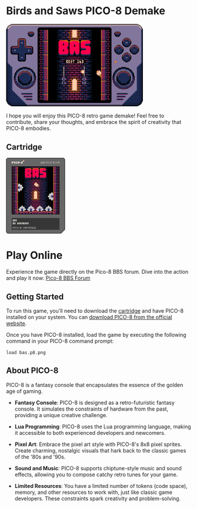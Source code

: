 # Birds and Saws PICO-8 Demake

<img src='readme-resources/console_game_composition.gif' width='372'>

I hope you will enjoy this PICO-8 retro game demake! Feel free to contribute, share your thoughts, and embrace the spirit of creativity that PICO-8 embodies.

## Cartridge

![Cartridge](bin/bas.p8.png)

# Play Online

Experience the game directly on the Pico-8 BBS forum. Dive into the action and play it now: [Pico-8 BBS Forum](https://www.lexaloffle.com/bbs/?tid=54986)

## Getting Started

To run this game, you'll need to download the [cartridge](bin/bas.p8.png) and have PICO-8 installed on your system. You can [download PICO-8 from the official website](https://www.lexaloffle.com/pico-8.php).

Once you have PICO-8 installed, load the game by executing the following command in your PICO-8 command prompt:

```shell
load bas.p8.png
```

## About PICO-8

PICO-8 is a fantasy console that encapsulates the essence of the golden age of gaming.

- **Fantasy Console**: PICO-8 is designed as a retro-futuristic fantasy console. It simulates the constraints of hardware from the past, providing a unique creative challenge.

- **Lua Programming**: PICO-8 uses the Lua programming language, making it accessible to both experienced developers and newcomers.

- **Pixel Art**: Embrace the pixel art style with PICO-8's 8x8 pixel sprites. Create charming, nostalgic visuals that hark back to the classic games of the '80s and '90s.

- **Sound and Music**: PICO-8 supports chiptune-style music and sound effects, allowing you to compose catchy retro tunes for your game.

- **Limited Resources**: You have a limited number of tokens (code space), memory, and other resources to work with, just like classic game developers. These constraints spark creativity and problem-solving.